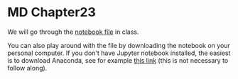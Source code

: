 # MD Chapter23

We will go through the [notebook file](https://github.com/larsinho/MD_Chapter23/blob/master/Lognormality%20-%20Chapther%2023.ipynb) in class. 

You can also play around with the file by downloading the notebook on your personal computer. If you don't have Jupyter notebook installed, the easiest is to download Anaconda, see for example [this link](https://jupyter.org/install) (this is not necessary to follow along).
